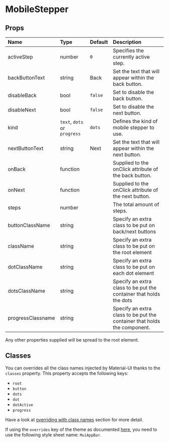 # MobileStepper



## Props
| Name | Type | Default | Description |
|:-----|:-----|:--------|:------------|
| activeStep | number | `0` | Specifies the currently active step. |
| backButtonText | string | Back | Set the text that will appear within the back button. |
| disableBack | bool | `false` | Set to disable the back button. |
| disableNext | bool | `false` | Set to disable the next button. |
| kind | `text`, `dots` or `progress` | `dots` | Defines the kind of mobile stepper to use. |
| nextButtonText | string | Next | Set the text that will appear within the next button. |
| onBack | function |  | Supplied to the onClick attribute of the back button. |
| onNext | function |  | Supplied to the onClick attribute of the next button. |
| steps | number |  | The total amount of steps. |
| buttonClassName | string |  | Specify an extra class to be put on back/next buttons |
| className | string |  | Specify an extra class to be put on the root element |
| dotClassName | string |  | Specify an extra class to be put on each dot element |
| dotsClassName | string |  | Specify an extra class to be put the container that holds the dots |
| progressClassname | string |  | Specify an extra class to be put the container that holds the <LinearProgress /> component. |

Any other properties supplied will be spread to the root element.

## Classes

You can overrides all the class names injected by Material-UI thanks to the `classes` property.
This property accepts the following keys:
- `root`
- `button`
- `dots`
- `dot`
- `dotActive`
- `progress`

Have a look at [overriding with class names](/customization/overrides#overriding-with-class-names)
section for more detail.

If using the `overrides` key of the theme as documented
[here](/customization/themes#customizing-all-instances-of-a-component-type),
you need to use the following style sheet name: `MuiAppBar`.
